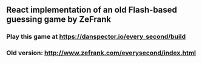 ## React implementation of an old Flash-based guessing game by ZeFrank
### Play this game at https://danspector.io/every_second/build
### Old version: http://www.zefrank.com/everysecond/index.html